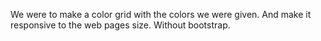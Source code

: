We were to make a color grid with the colors we were given. And make it responsive to the web pages size. Without bootstrap.
